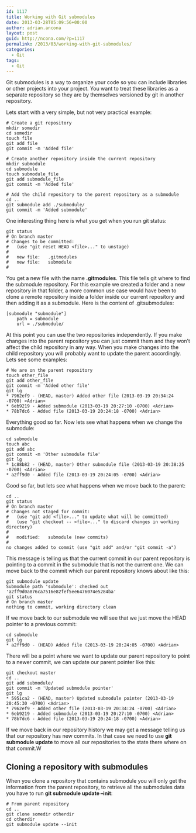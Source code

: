```yaml
---
id: 1117
title: Working with Git submodules
date: 2013-03-28T05:09:56+00:00
author: adrian.ancona
layout: post
guid: http://ncona.com/?p=1117
permalink: /2013/03/working-with-git-submodules/
categories:
  - Git
tags:
  - Git
---
```

Git submodules is a way to organize your code so you can include libraries or other projects into your project. You want to treat these libraries as a separate repository so they are by themselves versioned by git in another repository.

Lets start with a very simple, but not very practical example:

```
# Create a git repository
mkdir somedir
cd somedir
touch file
git add file
git commit -m 'Added file'

# Create another repository inside the current repository
mkdir submodule
cd submodule
touch submodule_file
git add submodule_file
git commit -m 'Added file'

# Add the child repository to the parent repository as a submodule
cd ..
git submodule add ./submodule/
git commit -m 'Added submodule'
```

<!--more-->

One interesting thing here is what you get when you run git status:

```
git status
# On branch master
# Changes to be committed:
#   (use "git reset HEAD <file>..." to unstage)
#
#   new file:   .gitmodules
#   new file:   submodule
#
```

You get a new file with the name **.gitmodules**. This file tells git where to find the submodule repository. For this example we created a folder and a new repository in that folder, a more common use case would have been to clone a remote repository inside a folder inside our current repository and then adding it as a submodule. Here is the content of .gitsubmodules:

```
[submodule "submodule"]
    path = submodule
    url = ./submodule/
```

At this point you can use the two repositories independently. If you make changes into the parent repository you can just commit them and they won&#8217;t affect the child repository in any way. When you make changes into the child repository you will probably want to update the parent accordingly. Lets see some examples:

```
# We are on the parent repository
touch other_file
git add other_file
git commit -m 'Added other file'
git lg
* 7962ef9 - (HEAD, master) Added other file (2013-03-19 20:34:24 -0700) <Adrian>
* 6eb9219 - Added submodule (2013-03-19 20:27:10 -0700) <Adrian>
* 78b7dc6 - Added file (2013-03-19 20:24:18 -0700) <Adrian>
```

Everything good so far. Now lets see what happens when we change the submodule:

```
cd submodule
touch abc
git add abc
git commit -m 'Other submodule file'
git lg
* 1c88b82 - (HEAD, master) Other submodule file (2013-03-19 20:38:25 -0700) <Adrian>
* a2ff9d0 - Added file (2013-03-19 20:24:05 -0700) <Adrian>
```

Good so far, but lets see what happens when we move back to the parent:

```
cd ..
git status
# On branch master
# Changes not staged for commit:
#   (use "git add <file>..." to update what will be committed)
#   (use "git checkout -- <file>..." to discard changes in working directory)
#
#   modified:   submodule (new commits)
#
no changes added to commit (use "git add" and/or "git commit -a")
```

This message is telling us that the current commit in our parent repository is pointing to a commit in the submodule that is not the current one. We can move back to the commit which our parent repository knows about like this:

```
git submodule update
Submodule path 'submodule': checked out 'a2ff9d0a876ca7516e82fef5ee6476074e5284ba'
git status
# On branch master
nothing to commit, working directory clean
```

If we move back to our submodule we will see that we just move the HEAD pointer to a previous commit:

```
cd submodule
git lg
* a2ff9d0 - (HEAD) Added file (2013-03-19 20:24:05 -0700) <Adrian>
```

There will be a point where we want to update our parent repository to point to a newer commit, we can update our parent pointer like this:

```
git checkout master
cd ..
git add submodule/
git commit -m 'Updated submodule pointer'
git lg
* 5951ca2 - (HEAD, master) Updated submodule pointer (2013-03-19 20:45:30 -0700) <Adrian>
* 7962ef9 - Added other file (2013-03-19 20:34:24 -0700) <Adrian>
* 6eb9219 - Added submodule (2013-03-19 20:27:10 -0700) <Adrian>
* 78b7dc6 - Added file (2013-03-19 20:24:18 -0700) <Adrian>
```

If we move back in our repository history we may get a message telling us that our repository has new commits. In that case we need to use **git submodule update** to move all our repositories to the state there where on that commit.W

## Cloning a repository with submodules

When you clone a repository that contains submodule you will only get the information from the parent repository, to retrieve all the submodules data you have to run **git submodule update &#8211;init**:

```
# From parent repository
cd ..
git clone somedir otherdir
cd otherdir
git submodule update --init
```
